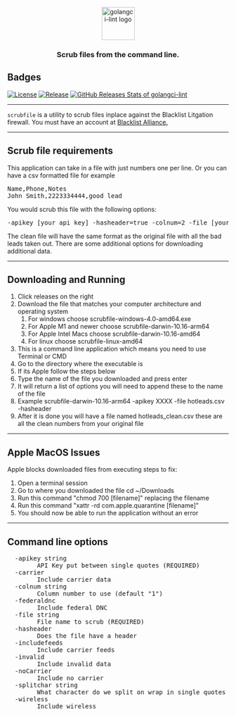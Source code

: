 
<p align="center">
  <img alt="golangci-lint logo" src="https://www3.blacklistalliance.com/static/media/login-logo.a109cbd2.png" height="75" />
  <h3 align="center">Scrub files from the command line.</h3>
</p>

## Badges

[//]: # (![Build Status]&#40;https://github.com/blacklistalliance/scrubfile/workflows/CI/badge.svg&#41;)
[![License](https://img.shields.io/github/license/blacklistalliance/scrubfile)](/LICENSE)
[![Release](https://img.shields.io/github/release/blacklistalliance/scrubfile.svg)](https://github.com/blacklistalliance/scrubfile/releases/latest)
[![GitHub Releases Stats of golangci-lint](https://img.shields.io/github/downloads/blacklistalliance/scrubfile/total.svg?logo=github)](https://somsubhra.github.io/github-release-stats/?username=blacklistalliance&repository=scrubfile)

---

`scrubfile` is a utility to scrub files inplace against the Blacklist Litgation firewall.  You must have an account at [Blacklist Alliance.](https://www.blacklistalliance.com)

---
## Scrub file requirements
This application can take in a file with just numbers one per line.  Or you can have a csv formatted file for example
<pre>
Name,Phone,Notes
John Smith,2223334444,good lead
</pre>
You would scrub this file with the following options:
<pre>
-apikey [your api key] -hasheader=true -colnum=2 -file [your filename]
</pre>
The clean file will have the same format as the original file with all the bad leads 
taken out.  There are some additional options for downloading additional data.

---

## Downloading and Running

1. Click releases on the right 
2. Download the file that matches your computer architecture and operating system
   1. For windows choose scrubfile-windows-4.0-amd64.exe
   2. For Apple M1 and newer choose scrubfile-darwin-10.16-arm64
   3. For Apple Intel Macs choose scrubfile-darwin-10.16-amd64
   4. For linux choose scrubfile-linux-amd64
3. This is a command line application which means you need to use Terminal or CMD
4. Go to the directory where the executable is
5. If its Apple follow the steps below
6. Type the name of the file you downloaded and press enter
7. It will return a list of options you will need to append these to the name of the file
8. Example scrubfile-darwin-10.16-arm64 -apikey XXXX -file hotleads.csv -hasheader
9. After it is done you will have a file named hotleads_clean.csv these are all the clean numbers from your original file

---

## Apple MacOS Issues 

Apple blocks downloaded files from executing steps to fix:

1. Open a terminal session
2. Go to where you downloaded the file cd ~/Downloads
3. Run this command "chmod 700 [filename]" replacing the filename
4. Run this command "xattr -rd com.apple.quarantine [filename]" 
5. You should now be able to run the application without an error

---

## Command line options
<pre>
  -apikey string
    	API Key put between single quotes (REQUIRED)
  -carrier
    	Include carrier data
  -colnum string
    	Column number to use (default "1")
  -federaldnc
    	Include federal DNC
  -file string
    	File name to scrub (REQUIRED)
  -hasheader
    	Does the file have a header
  -includefeeds
    	Include carrier feeds
  -invalid
    	Include invalid data
  -noCarrier
    	Include no carrier
  -splitchar string
    	What character do we split on wrap in single quotes (default ",")
  -wireless
    	Include wireless
</pre>